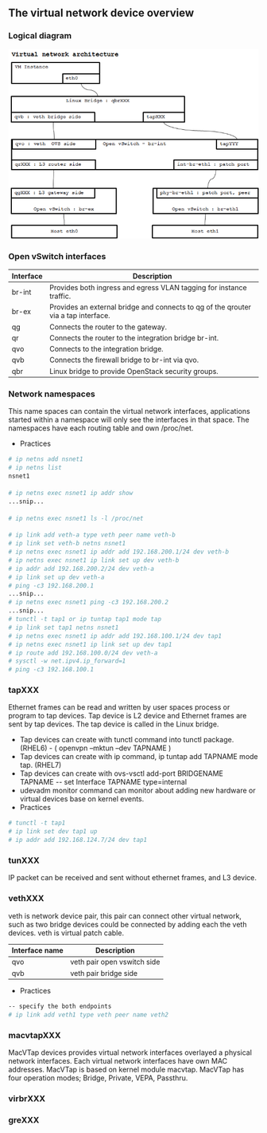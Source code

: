 ## The virtual network device overview

### Logical diagram

![architecture](https://github.com/bysnupy/memos/blob/master/OpenStack/images/OpenStack__virtual_network_devices1.png)

### Open vSwitch interfaces

Interface | Description
-|-
br-int |	Provides both ingress and egress VLAN tagging for instance traffic.
br-ex |	Provides an external bridge and connects to qg of the qrouter via a tap interface.
qg |	Connects the router to the gateway.
qr |	Connects the router to the integration bridge br-int.
qvo |	Connects to the integration bridge.
qvb |	Connects the firewall bridge to br-int via qvo.
qbr |	Linux bridge to provide OpenStack security groups.

### Network namespaces
This name spaces can contain the virtual network interfaces, 
applications started within a namespace will only see the interfaces in that space.
The namespaces have each routing table and own /proc/net.

* Practices

```bash
# ip netns add nsnet1
# ip netns list
nsnet1

# ip netns exec nsnet1 ip addr show
...snip...

# ip netns exec nsnet1 ls -l /proc/net

# ip link add veth-a type veth peer name veth-b
# ip link set veth-b netns nsnet1
# ip netns exec nsnet1 ip addr add 192.168.200.1/24 dev veth-b
# ip netns exec nsnet1 ip link set up dev veth-b
# ip addr add 192.168.200.2/24 dev veth-a
# ip link set up dev veth-a
# ping -c3 192.168.200.1
...snip...
# ip netns exec nsnet1 ping -c3 192.168.200.2
...snip...
# tunctl -t tap1 or ip tuntap tap1 mode tap
# ip link set tap1 netns nsnet1
# ip netns exec nsnet1 ip addr add 192.168.100.1/24 dev tap1
# ip netns exec nsnet1 ip link set up dev tap1
# ip route add 192.168.100.0/24 dev veth-a
# sysctl -w net.ipv4.ip_forward=1
# ping -c3 192.168.100.1
```

### tapXXX
Ethernet frames can be read and written by user spaces process or program to tap devices.
Tap device is L2 device and Ethernet frames are sent by tap devices.
The tap device is called in the Linux bridge.

* Tap devices can create with tunctl command into tunctl package. (RHEL6) - ( openvpn –mktun –dev TAPNAME )
* Tap devices can create with ip command, ip tuntap add TAPNAME mode tap. (RHEL7)
* Tap devices can create with ovs-vsctl add-port BRIDGENAME TAPNAME -- set Interface TAPNAME type=internal
* udevadm monitor command can monitor about adding new hardware or virtual devices base on kernel events. 
* Practices

```bash
# tunctl -t tap1
# ip link set dev tap1 up
# ip addr add 192.168.124.7/24 dev tap1
```

### tunXXX
IP packet can be received and sent without ethernet frames, and L3 device.

### vethXXX
veth is network device pair, this pair can connect other virtual network, 
such as two bridge devices could be connected by adding each the veth devices.
veth is virtual patch cable.

Interface name | Description
-|-
qvo | veth pair open vswitch side
qvb | veth pair bridge side

* Practices

```bash
-- specify the both endpoints
# ip link add veth1 type veth peer name veth2
```

### macvtapXXX
MacVTap devices provides virtual network interfaces overlayed a physical network interfaces.
Each virtual network interfaces have own MAC addresses.
MacVTap is based on kernel module macvtap.
MacVTap has four operation modes; Bridge, Private, VEPA, Passthru.

### virbrXXX

### greXXX
